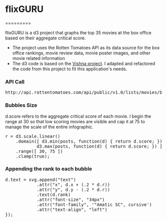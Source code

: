 <body>
<h1>flixGURU</h1>
=========
<p>flixGURU is a d3 project that graphs the top 35 movies at the box office based on their aggregate critical score.</p>
<ul>
<li>The project uses the Rotten Tomatoes API as its data source for the box office rankings, movie review data, movie poster images, and other movie related information</li>
<li>The d3 code is based on the <a href="https://github.com/ricardmo/vishna">Vishna project</a>. I adapted and refactored the code from this project to fit this application's needs.</li>
</ul>
<h3>API Call</h3>
<pre>http://api.rottentomatoes.com/api/public/v1.0/lists/movies/box_office.json?APIKEY&limit=36&callback=?"</pre>

<h3>Bubbles Size</h3>
d.score refers to the aggregate critical score of each movie. I begin the range at 30 so that low scoring movies are visible and cap it at 75 to manage the scale of the entire infographic.
<pre>r = d3.scale.linear()
    .domain([ d3.min(posts, function(d) { return d.score; }),
            d3.max(posts, function(d) { return d.score; }) ])
    .range([ 30, 75 ])
    .clamp(true);</pre>

<h3>Appending the rank to each bubble</h3>
<pre>d.text = svg.append("text")
            .attr("x", d.x + (.2 * d.r))
            .attr("y", d.y - (.2 * d.r))
            .text(d.rank)
            .attr("font-size", "34px")
            .attr("font-family", '"Amatic SC", cursive')
            .attr("text-align", "left")
});</pre>
</body>